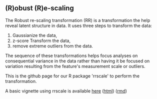 ## (R)obust (R)e-scaling

The Robust re-scaling transformation (RR) is a transformation the help reveal latent structure in data. It uses three steps to transform the data:

1. Gaussianize the data,
2. z-score Transform the data,
3. remove extreme outliers from the data.

The sequence of these transformations helps focus analyses on consequential variance in the data rather than  having it be focused on variation resulting from the feature's  measurement scale or outliers.

This is the github page for our R package 'rrscale' to perform the transformation.

A basic vignette using rrscale is available [here](vign/rescaling_data.md) ([html]([here](vign/rescaling_data.html))) ([rmd]([here](vign/rescaling_data.Rmd)))

